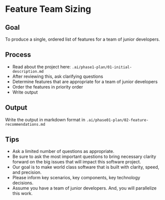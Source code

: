 # Feature Team Sizing

## Goal

To produce a single, ordered list of features for a team of junior developers.

## Process
- Read about the project here: `.ai/phase1-plan/01-initial-description.md`
- After reviewing this, ask clarifying questions
- Determine features that are appropriate for a team of junior developers
- Order the features in priority order
- Write output

## Output

Write the output in markdown format in `.ai/phase01-plan/02-feature-recommendations.md`

## Tips
- Ask a limited number of questions as appropriate. 
- Be sure to ask the most important questions to bring necessary clarity forward on the big issues that will impact this software project.
- Our goal is to make world class software that is built with clarity, speed, and precision.
- Please inform key scenarios, key components, key technology decisions.
- Assume you have a team of junior developers. And, you will parallelize this work.